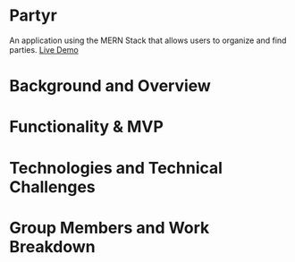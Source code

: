 # Partyr
An application using the MERN Stack that allows users to organize and find parties.
[Live Demo](#)

# Background and Overview  

# Functionality & MVP  

# Technologies and Technical Challenges  

# Group Members and Work Breakdown
